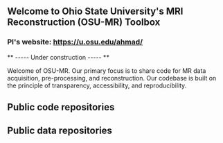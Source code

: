 ## Welcome to Ohio State University's MRI Reconstruction (OSU-MR) Toolbox
### PI's website: https://u.osu.edu/ahmad/

** ----- Under construction ----- **

Welcome of OSU-MR. Our primary focus is to share code for MR data acquisition, pre-processing, and reconstruction. Our codebase is built on the principle of transparency, accessibility, and reproducibility.

## Public code repositories

## Public data repositories
